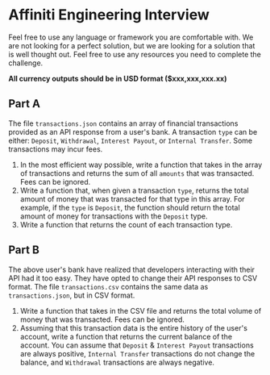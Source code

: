 # Affiniti Engineering Interview

Feel free to use any language or framework you are comfortable with. We are not looking for a perfect solution, but we are looking for a solution that is well thought out. Feel free to use any resources you need to complete the challenge.

**All currency outputs should be in USD format ($xxx,xxx,xxx.xx)**

## Part A

The file `transactions.json` contains an array of financial transactions provided as an API response from a user's bank. A transaction `type` can be either: `Deposit`, `Withdrawal`, `Interest Payout`, or `Internal Transfer`. Some transactions may incur fees.

1. In the most efficient way possible, write a function that takes in the array of transactions and returns the sum of all `amounts` that was transacted. Fees can be ignored.
2. Write a function that, when given a transaction `type`, returns the total amount of money that was transacted for that type in this array. For example, if the `type` is `Deposit`, the function should return the total amount of money for transactions with the `Deposit` type.
3. Write a function that returns the count of each transaction type.

## Part B

The above user's bank have realized that developers interacting with their API had it too easy. They have opted to change their API responses to CSV format. The file `transactions.csv` contains the same data as `transactions.json`, but in CSV format.

1. Write a function that takes in the CSV file and returns the total volume of money that was transacted. Fees can be ignored.
2. Assuming that this transaction data is the entire history of the user's account, write a function that returns the current balance of the account. You can assume that `Deposit` & `Interest Payout` transactions are always positive, `Internal Transfer` transactions do not change the balance, and `Withdrawal` transactions are always negative.